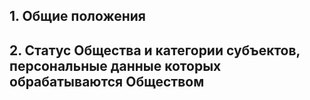 ## 1. Общие положения

## 2. Статус Общества и категории субъектов, персональные данные которых обрабатываются Обществом